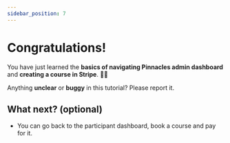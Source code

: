 ```yaml
---
sidebar_position: 7
---
```


# Congratulations!

You have just learned the **basics of navigating Pinnacles admin dashboard** and **creating a course in Stripe**. 🥳🎉

Anything **unclear** or **buggy** in this tutorial? Please report it.

## What next? (optional)
- You can go back to the participant dashboard, book a course and pay for it.
